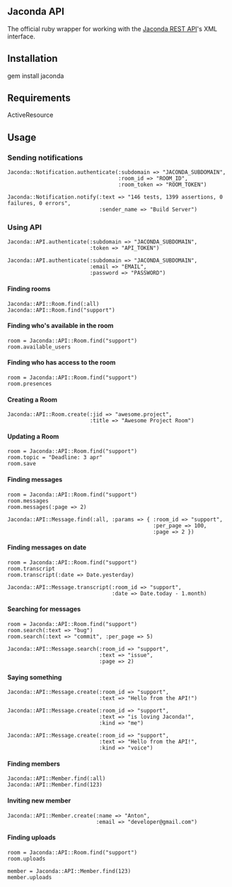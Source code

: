 Jaconda API
--------------

The official ruby wrapper for working with the [Jaconda REST API](http://help.jaconda.im/kb/api-v2/jaconda-api-documentation)'s XML interface.

## Installation

 gem install jaconda

## Requirements

ActiveResource

## Usage

### Sending notifications

    Jaconda::Notification.authenticate(:subdomain => "JACONDA_SUBDOMAIN",
                                       :room_id => "ROOM_ID",
                                       :room_token => "ROOM_TOKEN")

    Jaconda::Notification.notify(:text => "146 tests, 1399 assertions, 0 failures, 0 errors",
                                 :sender_name => "Build Server")

### Using API

    Jaconda::API.authenticate(:subdomain => "JACONDA_SUBDOMAIN",
                              :token => "API_TOKEN")

    Jaconda::API.authenticate(:subdomain => "JACONDA_SUBDOMAIN",
                              :email => "EMAIL",
                              :password => "PASSWORD")

#### Finding rooms

    Jaconda::API::Room.find(:all)
    Jaconda::API::Room.find("support")

#### Finding who's available in the room

    room = Jaconda::API::Room.find("support")
    room.available_users

#### Finding who has access to the room

    room = Jaconda::API::Room.find("support")
    room.presences

#### Creating a Room

    Jaconda::API::Room.create(:jid => "awesome.project",
                              :title => "Awesome Project Room")

#### Updating a Room

    room = Jaconda::API::Room.find("support")
    room.topic = "Deadline: 3 apr"
    room.save

#### Finding messages

    room = Jaconda::API::Room.find("support")
    room.messages
    room.messages(:page => 2)

    Jaconda::API::Message.find(:all, :params => { :room_id => "support",
                                                  :per_page => 100,
                                                  :page => 2 })

#### Finding messages on date

    room = Jaconda::API::Room.find("support")
    room.transcript
    room.transcript(:date => Date.yesterday)

    Jaconda::API::Message.transcript(:room_id => "support",
                                     :date => Date.today - 1.month)

#### Searching for messages

    room = Jaconda::API::Room.find("support")
    room.search(:text => "bug")
    room.search(:text => "commit", :per_page => 5)

    Jaconda::API::Message.search(:room_id => "support",
                                 :text => "issue",
                                 :page => 2)

#### Saying something

    Jaconda::API::Message.create(:room_id => "support",
                                 :text => "Hello from the API!")

    Jaconda::API::Message.create(:room_id => "support",
                                 :text => "is loving Jaconda!",
                                 :kind => "me")

    Jaconda::API::Message.create(:room_id => "support",
                                 :text => "Hello from the API!",
                                 :kind => "voice")

#### Finding members

    Jaconda::API::Member.find(:all)
    Jaconda::API::Member.find(123)

#### Inviting new member

    Jaconda::API::Member.create(:name => "Anton",
                                :email => "developer@gmail.com")

#### Finding uploads

    room = Jaconda::API::Room.find("support")
    room.uploads

    member = Jaconda::API::Member.find(123)
    member.uploads